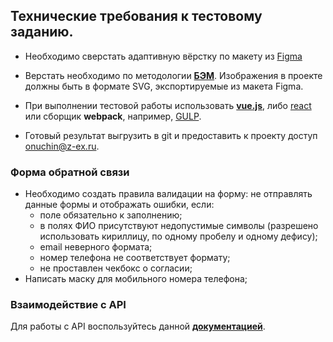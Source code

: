 ## Технические требования к тестовому заданию.

- Необходимо сверстать адаптивную вёрстку по макету из [Figma](https://www.figma.com/design/Bkk9nCT8eJ0EbMpkh4FVa0/Test-page)

- Верстать необходимо по методологии **[БЭМ](https://ru.bem.info/methodology/)**. Изображения в проекте должны быть в формате SVG, экспортируемые из макета Figma.

- При выполнении тестовой работы использовать **[vue.js](https://vuejs.org/)**, либо [react](https://react.dev/) или сборщик **webpack**, например, [GULP](https://gulpjs.com/).

- Готовый результат выгрузить в git и предоставить к проекту доступ [onuchin@z-ex.ru](mailto:[onuchin@z-ex.ru]).

### Форма обратной связи

- Необходимо создать правила валидации на форму: не отправлять данные формы и отображать ошибки, если:
  - поле обязательно к заполнению;
  - в полях ФИО присутствуют недопустимые символы (разрешено использовать кириллицу, по одному пробелу и одному дефису);
  - email неверного формата;
  - номер телефона не соответствует формату;
  - не проставлен чекбокс о согласии;
- Написать маску для мобильного номера телефона;

### Взаимодействие с API

Для работы с API воспользуйтесь данной **[документацией](https://documenter.getpostman.com/view/19865660/2sAYQghoG4)**.
